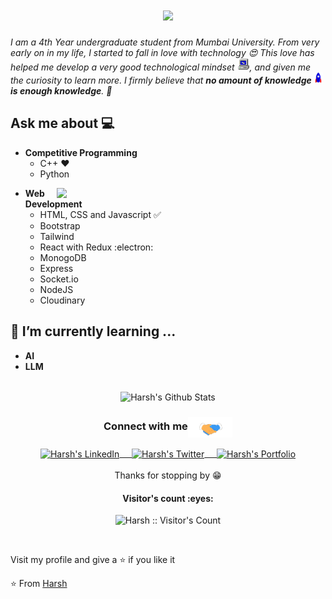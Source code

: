 <!--
### <img src="https://github.com/HarshP2109/HarshP2109/blob/main/Assets/Hi.gif" width="29px"> Hello world!&nbsp;<img src="https://github.com/HarshP2109/HarshP2109/blob/main/Assets/Earth.gif" width="24px"> 
-->

<h1 align="center">
    <img src="https://readme-typing-svg.herokuapp.com/?font=Righteous&size=35&center=true&vCenter=true&width=500&height=70&color=ff145f&duration=4000&lines=Hi+There!+👋;+I'm+Harsh+Pimpale!;" />
</h1>

<em>I am a 4th Year undergraduate student from Mumbai University. From very early on in my life, I started to fall in love with technology 😍 This love has helped me develop a very good technological mindset <img src="https://github.com/HarshP2109/HarshP2109/blob/main/Assets/PC.gif" height="20px"/>, and given me the curiosity to learn more. I firmly believe that **no amount of knowledge <img src="https://github.com/HarshP2109/HarshP2109/blob/main/Assets/Rocket.gif" height="18px"> is enough knowledge**. 🧠</em>
 <br/>
## Ask me about :computer: 

- **Competitive Programming**
  - C++ ❤️
  - Python 

<!-- <img align="right" src="https://github.com/HarshP2109/HarshP2109/blob/main/Assets/Developer.gif"/>  -->
<img align="right" src="https://upload.wikimedia.org/wikipedia/commons/6/6f/Programming123najra.gif"  width="430" /> 


- **Web Development**
  - HTML, CSS and Javascript :white_check_mark:
  - Bootstrap
  - Tailwind
  - React with Redux :electron:
  - MonogoDB
  - Express
  - Socket.io
  - NodeJS
  - Cloudinary
 
<!--
- <h4 >Top langs :</h4>

 <p><img src="https://github-readme-stats.vercel.app/api/top-langs/?username=HarshP2109&hide=HTML,Jupyter%20Notebook&langs_count=8&layout=compact&theme=react&border_radius=10&size_weight=0.5&count_weight=0.5" alt="Harsh :: Top Langs" /></p>
-->

## 🌱 I’m currently learning ...
- **AI**
- **LLM**
  <br/>
  <br/>


<p align="center">
 <img align="center" src="https://github-readme-stats.vercel.app/api?username=HarshP2109&hide=contribs,issues&count_private=true&rank_icon=github&show_icons=true&theme=radical" alt="Harsh's Github Stats"> 
<!-- 
<img align="center" src="https://github-readme-stats.vercel.app/api?username=HarshP2109&hide=contribs,issues&count_private=true&show_icons=true&theme=react&rank_icon=github&border_radius=10" alt="Harsh's Github Stats">
</p>  
-->

<div align="center">
  <h3 align="center">Connect with me<img align="center" src="https://github.com/HarshP2109/HarshP2109/blob/main/Assets/Handshake.gif" height="33px" /></h3> 
</div>
<p align="center">
 <a href="https://www.linkedin.com/in/harshpimpale/" target="blank">
  <img align="center" alt="Harsh's LinkedIn" width="30px" src="https://www.vectorlogo.zone/logos/linkedin/linkedin-icon.svg" /> &nbsp; &nbsp;
 </a>
 <a href="https://twitter.com/Harsh212003" target="blank">
  <img align="center" alt="Harsh's Twitter" width="30px" src="https://www.vectorlogo.zone/logos/twitter/twitter-official.svg" /> &nbsp; &nbsp;
 </a>
 <a href="https://harsh-portfolio-kappa.vercel.app/" target="blank">
  <img align="center" alt="Harsh's Portfolio" width="30px" src="https://github.com/uiwjs/file-icons/blob/master/icon/hcl.svg" />
<!--   <img align="center" alt="Harsh's Portfolio" width="30px" src="https://github.com/coreui/coreui-icons/blob/v2/svg/brand/cib-habr.svg" /> -->
 </a> 
  <br/>
  <br/>
  Thanks for stopping by 😁<br/>
</p>
<!-- <p align="center"><img alt="Profile Hits" src="https://hits.seeyoufarm.com/api/count/incr/badge.svg?url=https%3A%2F%2Fgithub.com%2FHarshP2109%2F" /></p> -->
<h4 align="center">Visitor's count :eyes:</h4>

<p align="center"><img src="https://profile-counter.glitch.me/{HarshP2109}/count.svg" alt="Harsh :: Visitor's Count" /></p>
<br/>
<p>
Visit my profile and give a ⭐️ if you like it</p>

⭐️ From [Harsh](https://github.com/HarshP2109)
